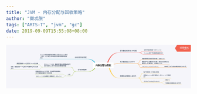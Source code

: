 ```yaml
---
title: "JVM - 内存分配与回收策略"
author: "颇忒脱"
tags: ["ARTS-T", "jvm", "gc"]
date: 2019-09-09T15:55:08+08:00
---
```


<!--more-->

<img src="memory-alloc-and-reclaim.png" style="zoom:50%" />